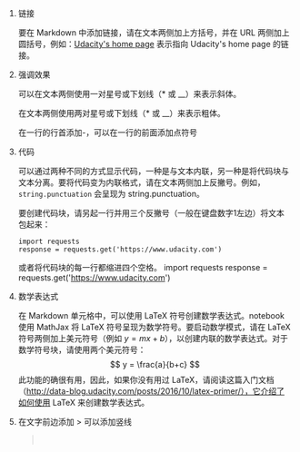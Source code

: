1. 链接

   要在 Markdown 中添加链接，请在文本两侧加上方括号，并在 URL 两侧加上圆括号，例如：[Udacity's home page](https://www.udacity.com) 表示指向 Udacity's home page 的链接。

2. 强调效果

   可以在文本两侧使用一对星号或下划线（* 或 __）来表示斜体。

   在文本两侧使用两对星号或下划线（* 或 __）来表示粗体。

   在一行的行首添加-，可以在一行的前面添加点符号

3. 代码

   可以通过两种不同的方式显示代码，一种是与文本内联，另一种是将代码块与文本分离。要将代码变为内联格式，请在文本两侧加上反撇号。例如，`string.punctuation` 会呈现为 string.punctuation。

   要创建代码块，请另起一行并用三个反撇号（一般在键盘数字1左边）将文本包起来：

   ```
   import requests
   response = requests.get('https://www.udacity.com')
   ```

   或者将代码块的每一行都缩进四个空格。
   import requests
   response = requests.get('https://www.udacity.com')

4. 数学表达式

   在 Markdown 单元格中，可以使用 LaTeX 符号创建数学表达式。notebook 使用 MathJax 将 LaTeX 符号呈现为数学符号。要启动数学模式，请在 LaTeX 符号两侧加上美元符号（例如 $y = mx + b$），以创建内联的数学表达式。对于数学符号块，请使用两个美元符号：
   $$
   y = \frac{a}{b+c}
   $$
   此功能的确很有用，因此，如果你没有用过 LaTeX，请阅读这篇入门文档（http://data-blog.udacity.com/posts/2016/10/latex-primer/），它介绍了如何使用 LaTeX 来创建数学表达式。

5. 在文字前边添加 > 可以添加竖线

   > ​


